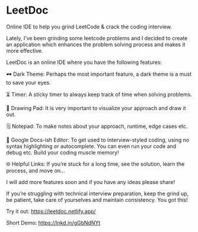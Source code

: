 # LeetDoc

Online IDE to help you grind LeetCode & crack the coding interview.

Lately, I’ve been grinding some leetcode problems and I decided to create an application which enhances the problem solving process and makes it more effective.

LeetDoc is an online IDE where you have the following features:

🕶️ Dark Theme: Perhaps the most important feature, a dark theme is a must to save your eyes.

⏳ Timer: A sticky timer to always keep track of time when solving problems.

🎨 Drawing Pad: It is very important to visualize your approach and draw it out. 

🗒️ Notepad: To make notes about your approach, runtime, edge cases etc.

📄 Google Docs-ish Editor: To get used to interview-styled coding, using no syntax highlighting or autocomplete. You can even run your code and debug etc. Build your coding muscle memory!

🌐 Helpful Links: If you’re stuck for a long time, see the solution, learn the process, and move on…

I will add more features soon and if you have any ideas please share!

If you’re struggling with technical interview preparation, keep the grind up, be patient, take care of yourselves and maintain consistency. You got this!

Try it out: https://leetdoc.netlify.app/

Short Demo: https://lnkd.in/gGbNdNYt
